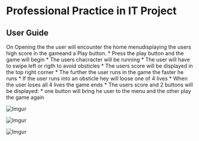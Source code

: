 # Professional Practice in IT Project #

## User Guide ##
On Opening the the user will encounter the home menudisplaying the users high score in the gameand a Play button.
	* Press the play button and the game will begin
		* The users chacracter will be running
		* The user will have to swipe left or rigth to avoid obsticles
		* The users score will be displayed in the top right corner
		* The further the user runs in the game the faster he runs
		* If the user runs into an obsticle hey will loose one of 4 lives
	* When the user loses all 4 lives the game ends
	* The users score and 2 buttons will be displayed: 
		* one button will bring he user to the menu and the other play the game again

![Imgur](https://i.imgur.com/INNd2f2.jpg)

![Imgur](https://i.imgur.com/NL1ucUa.jpg)

![Imgur](https://i.imgur.com/JJ7lr5q.jpg)